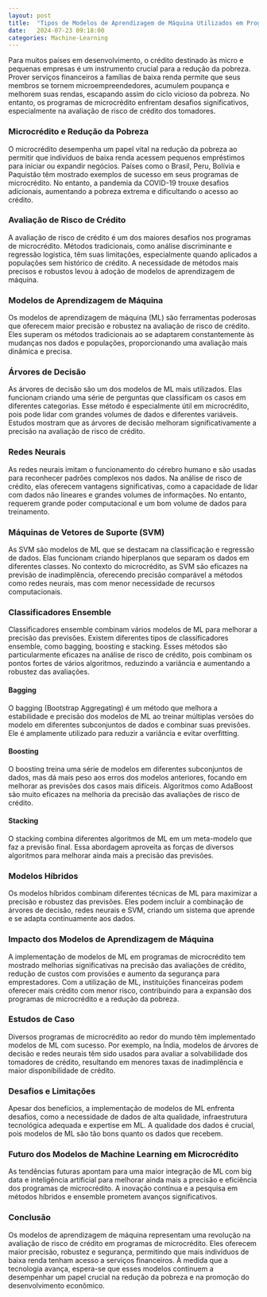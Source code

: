 ```yaml
---
layout: post
title:  "Tipos de Modelos de Aprendizagem de Máquina Utilizados em Programas de Microcrédito"
date:   2024-07-23 09:18:00
categories: Machine-Learning
---
```


Para muitos países em desenvolvimento, o crédito destinado às micro e pequenas empresas é um instrumento crucial para a redução da pobreza. Prover serviços financeiros a famílias de baixa renda permite que seus membros se tornem microempreendedores, acumulem poupança e melhorem suas rendas, escapando assim do ciclo vicioso da pobreza. No entanto, os programas de microcrédito enfrentam desafios significativos, especialmente na avaliação de risco de crédito dos tomadores.

### Microcrédito e Redução da Pobreza

O microcrédito desempenha um papel vital na redução da pobreza ao permitir que indivíduos de baixa renda acessem pequenos empréstimos para iniciar ou expandir negócios. Países como o Brasil, Peru, Bolívia e Paquistão têm mostrado exemplos de sucesso em seus programas de microcrédito. No entanto, a pandemia da COVID-19 trouxe desafios adicionais, aumentando a pobreza extrema e dificultando o acesso ao crédito.

### Avaliação de Risco de Crédito

A avaliação de risco de crédito é um dos maiores desafios nos programas de microcrédito. Métodos tradicionais, como análise discriminante e regressão logística, têm suas limitações, especialmente quando aplicados a populações sem histórico de crédito. A necessidade de métodos mais precisos e robustos levou à adoção de modelos de aprendizagem de máquina.

### Modelos de Aprendizagem de Máquina

Os modelos de aprendizagem de máquina (ML) são ferramentas poderosas que oferecem maior precisão e robustez na avaliação de risco de crédito. Eles superam os métodos tradicionais ao se adaptarem constantemente às mudanças nos dados e populações, proporcionando uma avaliação mais dinâmica e precisa.

### Árvores de Decisão

As árvores de decisão são um dos modelos de ML mais utilizados. Elas funcionam criando uma série de perguntas que classificam os casos em diferentes categorias. Esse método é especialmente útil em microcrédito, pois pode lidar com grandes volumes de dados e diferentes variáveis. Estudos mostram que as árvores de decisão melhoram significativamente a precisão na avaliação de risco de crédito.

### Redes Neurais

As redes neurais imitam o funcionamento do cérebro humano e são usadas para reconhecer padrões complexos nos dados. Na análise de risco de crédito, elas oferecem vantagens significativas, como a capacidade de lidar com dados não lineares e grandes volumes de informações. No entanto, requerem grande poder computacional e um bom volume de dados para treinamento.

### Máquinas de Vetores de Suporte (SVM)

As SVM são modelos de ML que se destacam na classificação e regressão de dados. Elas funcionam criando hiperplanos que separam os dados em diferentes classes. No contexto do microcrédito, as SVM são eficazes na previsão de inadimplência, oferecendo precisão comparável a métodos como redes neurais, mas com menor necessidade de recursos computacionais.

### Classificadores Ensemble

Classificadores ensemble combinam vários modelos de ML para melhorar a precisão das previsões. Existem diferentes tipos de classificadores ensemble, como bagging, boosting e stacking. Esses métodos são particularmente eficazes na análise de risco de crédito, pois combinam os pontos fortes de vários algoritmos, reduzindo a variância e aumentando a robustez das avaliações.

#### Bagging

O bagging (Bootstrap Aggregating) é um método que melhora a estabilidade e precisão dos modelos de ML ao treinar múltiplas versões do modelo em diferentes subconjuntos de dados e combinar suas previsões. Ele é amplamente utilizado para reduzir a variância e evitar overfitting.

#### Boosting

O boosting treina uma série de modelos em diferentes subconjuntos de dados, mas dá mais peso aos erros dos modelos anteriores, focando em melhorar as previsões dos casos mais difíceis. Algoritmos como AdaBoost são muito eficazes na melhoria da precisão das avaliações de risco de crédito.

#### Stacking

O stacking combina diferentes algoritmos de ML em um meta-modelo que faz a previsão final. Essa abordagem aproveita as forças de diversos algoritmos para melhorar ainda mais a precisão das previsões.

### Modelos Híbridos

Os modelos híbridos combinam diferentes técnicas de ML para maximizar a precisão e robustez das previsões. Eles podem incluir a combinação de árvores de decisão, redes neurais e SVM, criando um sistema que aprende e se adapta continuamente aos dados.

### Impacto dos Modelos de Aprendizagem de Máquina

A implementação de modelos de ML em programas de microcrédito tem mostrado melhorias significativas na precisão das avaliações de crédito, redução de custos com provisões e aumento da segurança para emprestadores. Com a utilização de ML, instituições financeiras podem oferecer mais crédito com menor risco, contribuindo para a expansão dos programas de microcrédito e a redução da pobreza.

### Estudos de Caso

Diversos programas de microcrédito ao redor do mundo têm implementado modelos de ML com sucesso. Por exemplo, na Índia, modelos de árvores de decisão e redes neurais têm sido usados para avaliar a solvabilidade dos tomadores de crédito, resultando em menores taxas de inadimplência e maior disponibilidade de crédito.

### Desafios e Limitações

Apesar dos benefícios, a implementação de modelos de ML enfrenta desafios, como a necessidade de dados de alta qualidade, infraestrutura tecnológica adequada e expertise em ML. A qualidade dos dados é crucial, pois modelos de ML são tão bons quanto os dados que recebem.

### Futuro dos Modelos de Machine Learning em Microcrédito

As tendências futuras apontam para uma maior integração de ML com big data e inteligência artificial para melhorar ainda mais a precisão e eficiência dos programas de microcrédito. A inovação contínua e a pesquisa em métodos híbridos e ensemble prometem avanços significativos.

### Conclusão

Os modelos de aprendizagem de máquina representam uma revolução na avaliação de risco de crédito em programas de microcrédito. Eles oferecem maior precisão, robustez e segurança, permitindo que mais indivíduos de baixa renda tenham acesso a serviços financeiros. À medida que a tecnologia avança, espera-se que esses modelos continuem a desempenhar um papel crucial na redução da pobreza e na promoção do desenvolvimento econômico.
